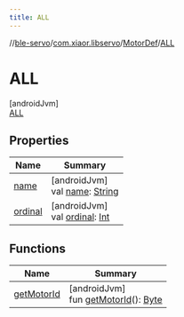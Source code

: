```yaml
---
title: ALL
---
```

//[ble-servo](../../../../index.html)/[com.xiaor.libservo](../../index.html)/[MotorDef](../index.html)/[ALL](index.html)



# ALL



[androidJvm]\
[ALL](index.html)



## Properties


| Name | Summary |
|---|---|
| [name](../-v-e-r-t-i-c-a-l/index.html#-372974862%2FProperties%2F1561244741) | [androidJvm]<br>val [name](../-v-e-r-t-i-c-a-l/index.html#-372974862%2FProperties%2F1561244741): [String](https://kotlinlang.org/api/latest/jvm/stdlib/kotlin/-string/index.html) |
| [ordinal](../-v-e-r-t-i-c-a-l/index.html#-739389684%2FProperties%2F1561244741) | [androidJvm]<br>val [ordinal](../-v-e-r-t-i-c-a-l/index.html#-739389684%2FProperties%2F1561244741): [Int](https://kotlinlang.org/api/latest/jvm/stdlib/kotlin/-int/index.html) |


## Functions


| Name | Summary |
|---|---|
| [getMotorId](../get-motor-id.html) | [androidJvm]<br>fun [getMotorId](../get-motor-id.html)(): [Byte](https://kotlinlang.org/api/latest/jvm/stdlib/kotlin/-byte/index.html) |

